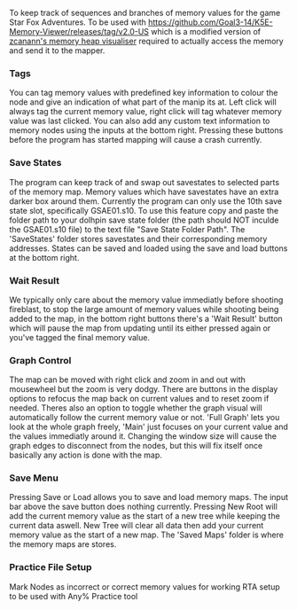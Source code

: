 To keep track of sequences and branches of memory values for the game Star Fox Adventures. To be used with https://github.com/Goal3-14/K5E-Memory-Viewer/releases/tag/v2.0-US which is a modified version of [zcanann's memory heap visualiser](https://github.com/zcanann/K5E) required to actually access the memory and send it to the mapper.



### Tags
You can tag memory values with predefined key information to colour the node and give an indication of what part of the manip its at. Left click will always tag the current memory value, right click will tag whatever memory value was last clicked. You can also add any custom text information to memory nodes using the inputs at the bottom right. Pressing these buttons before the program has started mapping will cause a crash currently.
### Save States
The program can keep track of and swap out savestates to selected parts of the memory map. Memory values which have savestates have an extra darker box around them. Currently the program can only use the 10th save state slot, specifically GSAE01.s10. To use this feature copy and paste the folder path to your dolhpin save state folder (the path should NOT inculde the GSAE01.s10 file) to the text file "Save State Folder Path".
The 'SaveStates' folder stores savestates and their corresponding memory addresses. States can be saved and loaded using the save and load buttons at the bottom right.
### Wait Result
We typically only care about the memory value immediatly before shooting fireblast, to stop the large amount of memory values while shooting being added to the map, in the bottom right buttons there's a 'Wait Result' button which will pause the map from updating until its either pressed again or you've tagged the final memory value.
### Graph Control
The map can be moved with right click and zoom in and out with mousewheel but the zoom is very dodgy. There are buttons in the display options to refocus the map back on current values and to reset zoom if needed. Theres also an option to toggle whether the graph visual will automatically follow the current memory value or not. 'Full Graph' lets you look at the whole graph freely, 'Main' just focuses on your current value and the values immediatly around it. Changing the window size will cause the graph edges to disconnect from the nodes, but this will fix itself once basically any action is done with the map.
### Save Menu
Pressing Save or Load allows you to save and load memory maps. The input bar above the save button does nothing currently. Pressing New Root will add the current memory value as the start of a new tree while keeping the current data aswell. New Tree will clear all data then add your current memory value as the start of a new map. The 'Saved Maps' folder is where the memory maps are stores. 
### Practice File Setup
Mark Nodes as incorrect or correct memory values for working RTA setup to be used with Any% Practice tool 
